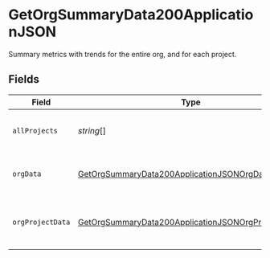 # GetOrgSummaryData200ApplicationJSON

Summary metrics with trends for the entire org, and for each project.


## Fields

| Field                                                                                                                               | Type                                                                                                                                | Required                                                                                                                            | Description                                                                                                                         |
| ----------------------------------------------------------------------------------------------------------------------------------- | ----------------------------------------------------------------------------------------------------------------------------------- | ----------------------------------------------------------------------------------------------------------------------------------- | ----------------------------------------------------------------------------------------------------------------------------------- |
| `allProjects`                                                                                                                       | *string*[]                                                                                                                          | :heavy_check_mark:                                                                                                                  | A list of all the project names in the organization.                                                                                |
| `orgData`                                                                                                                           | [GetOrgSummaryData200ApplicationJSONOrgData](../../models/operations/getorgsummarydata200applicationjsonorgdata.md)                 | :heavy_check_mark:                                                                                                                  | Aggregated metrics for an org, with trends.                                                                                         |
| `orgProjectData`                                                                                                                    | [GetOrgSummaryData200ApplicationJSONOrgProjectData](../../models/operations/getorgsummarydata200applicationjsonorgprojectdata.md)[] | :heavy_check_mark:                                                                                                                  | Metrics for a single project, across all branches                                                                                   |